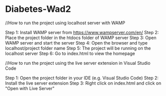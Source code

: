 # Diabetes-Wad2

//How to run the project using localhost server with WAMP

Step 1: Install WAMP server from https://www.wampserver.com/en/
Step 2: Place the project folder in the htdocs folder of WAMP server
Step 3: Open WAMP server and start the server
Step 4: Open the browser and type localhost/project folder name
Step 5: The project will be running on the localhost server
Step 6: Go to index.html to view the homepage

//How to run the project using the live server extension in Visual Studio Code

Step 1: Open the project folder in your IDE (e.g. Visual Studio Code)
Step 2: Install the live server extension
Step 3: Right click on index.html and click on "Open with Live Server"






